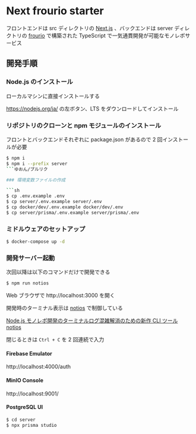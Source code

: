 # Next frourio starter

フロントエンドは src ディレクトリの [Next.js](https://nextjs.org/) 、バックエンドは server ディレクトリの [frourio](https://frourio.com/) で構築された TypeScript で一気通貫開発が可能なモノレポサービス

## 開発手順

### Node.js のインストール

ローカルマシンに直接インストールする

https://nodejs.org/ja/ の左ボタン、LTS をダウンロードしてインストール

### リポジトリのクローンと npm モジュールのインストール

フロントとバックエンドそれぞれに package.json があるので 2 回インストールが必要

```sh
$ npm i
$ npm i --prefix server
```ゆおん/プルリク

### 環境変数ファイルの作成

```sh
$ cp .env.example .env
$ cp server/.env.example server/.env
$ cp docker/dev/.env.example docker/dev/.env
$ cp server/prisma/.env.example server/prisma/.env
```

### ミドルウェアのセットアップ

```sh
$ docker-compose up -d
```

### 開発サーバー起動

次回以降は以下のコマンドだけで開発できる

```sh
$ npm run notios
```

Web ブラウザで http://localhost:3000 を開く

開発時のターミナル表示は [notios](https://github.com/frouriojs/notios) で制御している

[Node.js モノレポ開発のターミナルログ混雑解消のための新作 CLI ツール notios](https://zenn.dev/luma/articles/nodejs-new-cli-tool-notios)

閉じるときは `Ctrl + C` を 2 回連続で入力

#### Firebase Emulator

http://localhost:4000/auth

#### MinIO Console

http://localhost:9001/

#### PostgreSQL UI

```sh
$ cd server
$ npx prisma studio
```
